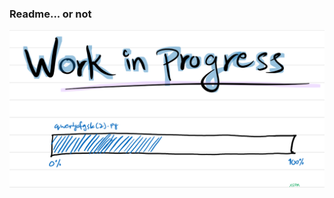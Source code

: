 ### Readme... or not

![](https://github.com/Saket-Upadhyay/FlagCheckDiscordChal/blob/main/temp/doc/img/Screenshot%202021-03-10%20190629.png)
